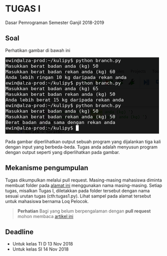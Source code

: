 # TUGAS I  
Dasar Pemrograman 
Semester Ganjil 2018-2019

## Soal
Perhatikan gambar di bawah ini

![alt text](output.png "Output program")

Pada gambar diperlihatkan output sebuah program yang dijalankan tiga kali dengan input yang berbeda-beda.
Tugas anda adalah menyusun program dengan output seperti yang diperlihatkan pada gambar.

## Mekanisme pengumpulan
Tugas dikumpulkan melalui pull request. Masing-masing mahasiswa diminta membuat folder pada [alamat ini](https://github.com/ewinsutriandi/ewinsutriandi.github.io/tree/master/kuli/dasprog-1819/tugas-mhs/) menggunakan nama masing-masing. Setiap tugas, misalkan Tugas I, diletakkan pada folder tersebut dengan nama sesuai urutan tugas (cth:tugas1.py). Lihat sampel pada alamat tersebut untuk mahasiswa bernama Loq Pelocok.

> **Perhatian**
> Bagi yang belum berpengalaman dengan **pull request** mohon membaca [artikel ini](https://www.petanikode.com/github-workflow/)

## Deadline
* Untuk kelas TI D 13 Nov 2018
* Untuk kelas SI 14 Nov 2018



